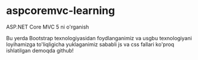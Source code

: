 # aspcoremvc-learning
ASP.NET Core MVC 5 ni o'rganish

Bu yerda Bootstrap texnologiyasidan foydlanganimiz va usgbu texnologiyani loyihamizga to'liqligicha yuklaganimiz sababli js va css fallari ko'proq ishlatilgan demoqda github!

